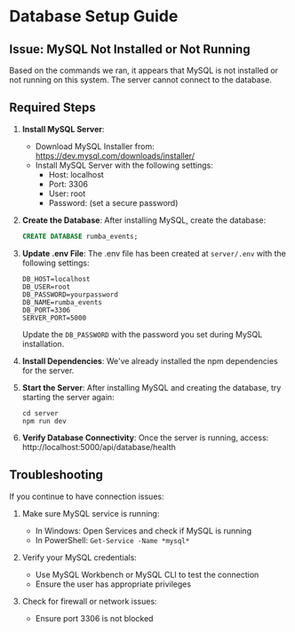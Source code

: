 # Database Setup Guide

## Issue: MySQL Not Installed or Not Running

Based on the commands we ran, it appears that MySQL is not installed or not running on this system. The server cannot connect to the database.

## Required Steps

1. **Install MySQL Server**:
   - Download MySQL Installer from: https://dev.mysql.com/downloads/installer/
   - Install MySQL Server with the following settings:
     - Host: localhost
     - Port: 3306
     - User: root
     - Password: (set a secure password)

2. **Create the Database**:
   After installing MySQL, create the database:
   ```sql
   CREATE DATABASE rumba_events;
   ```

3. **Update .env File**:
   The .env file has been created at `server/.env` with the following settings:
   ```
   DB_HOST=localhost
   DB_USER=root
   DB_PASSWORD=yourpassword
   DB_NAME=rumba_events
   DB_PORT=3306
   SERVER_PORT=5000
   ```
   Update the `DB_PASSWORD` with the password you set during MySQL installation.

4. **Install Dependencies**:
   We've already installed the npm dependencies for the server.

5. **Start the Server**:
   After installing MySQL and creating the database, try starting the server again:
   ```
   cd server
   npm run dev
   ```

6. **Verify Database Connectivity**:
   Once the server is running, access:
   http://localhost:5000/api/database/health

## Troubleshooting

If you continue to have connection issues:
1. Make sure MySQL service is running:
   - In Windows: Open Services and check if MySQL is running
   - In PowerShell: `Get-Service -Name *mysql*`

2. Verify your MySQL credentials:
   - Use MySQL Workbench or MySQL CLI to test the connection
   - Ensure the user has appropriate privileges

3. Check for firewall or network issues:
   - Ensure port 3306 is not blocked 